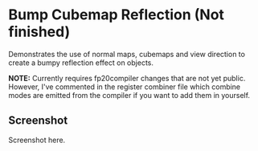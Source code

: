 # Bump Cubemap Reflection (Not finished)

Demonstrates the use of normal maps, cubemaps and view direction to create a bumpy reflection effect on objects.

**NOTE:** Currently requires fp20compiler changes that are not yet public. However, I've commented in the register combiner file which combine modes are emitted from the compiler if you want to add them in yourself.

## Screenshot
Screenshot here.
